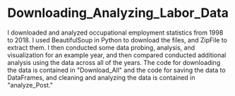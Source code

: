 # Downloading_Analyzing_Labor_Data
I downloaded and analyzed occupational employment statistics from 1998 to 2018. I used BeautifulSoup in Python to download the files, and ZipFile to extract them. 
I then conducted some data probing, analysis, and visualization for an example year, and then compared conducted additional analysis using the data across all of the years. 
The code for downloading the data is contained in "Download_All" and the code for saving the data to DataFrames, and cleaning and analyzing the data is contained in "analyze_Post."
